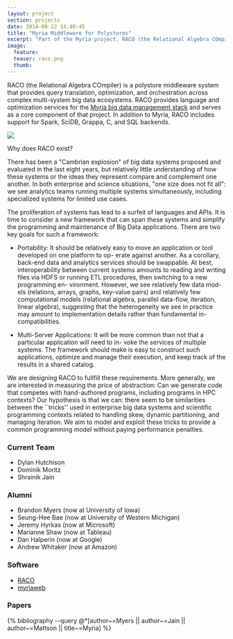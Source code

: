 ```yaml
---
layout: project
section: projects
date: 2014-08-22 14:40:45
title: "Myria Middleware for Polystores"
excerpt: "Part of the Myria project, RACO (the Relational Algebra COmpiler) is a polystore middleware system that provides query translation, optimization, and orchestration across complex multi-system big data ecosystems."
image:
  feature:
  teaser: raco.png
  thumb:
---
```



RACO (the Relational Algebra COmpiler) is a polystore middleware system that provides query translation, optimization, and orchestration across complex multi-system big data ecosystems.  RACO provides language and optimization services for the [Myria big data management stack](http://myria.cs.washington.edu/) and serves as a core component of that project.  In addition to Myria, RACO includes support for Spark, SciDB, Grappa, C, and SQL backends. 

<img class="teaser" src="{{ site.baseurl }}/images/raco_arch.png"/>

Why does RACO exist?

There has been a &quot;Cambrian explosion&quot; of big data systems proposed and evaluated in the last eight years, but relatively little understanding of how these systems or the ideas they represent compare and complement one another. In both enterprise and science situations, &quot;one size does not fit all&quot;: we see analytics teams running multiple systems simultaneously, including specialized systems for limited use cases.

The proliferation of systems has lead to a surfeit of languages and APIs. It is time to consider a new framework that can span these systems and simplify the programming and maintenance of Big Data applications. There are two key goals for such a framework:

* Portability: It should be relatively easy to move an application or tool developed on one platform to op- erate against another. As a corollary, back-end data and analytics services should be swappable. At best, interoperability between current systems amounts to reading and writing files via HDFS or running ETL procedures, then switching to a new programming en- vironment. However, we see relatively few data mod- els (relations, arrays, graphs, key-value pairs) and relatively few computational models (relational algebra, parallel data-flow, iteration, linear algebra), suggesting that the heterogeneity we see in practice may amount to implementation details rather than fundamental in- compatibilities.

* Multi-Server Applications: It will be more common than not that a particular application will need to in- voke the services of multiple systems. The framework should make is easy to construct such applications, optimize and manage their execution, and keep track of the results in a shared catalog.

We are designing RACO to fullfill these requirements.  More generally, we are interested in measuring the price of abstraction: Can we generate code that competes with hand-authored programs, including programs in HPC contexts? Our hypothesis is that we can: there seem to be similarities between the ``tricks'' used in enterprise big data systems and scientific programming contexts related to handling skew, dynamic partitioning, and managing iteration.  We aim to model and exploit these tricks to provide a common programming model without paying performance penalties.


### Current Team

* Dylan Hutchison
* Dominik Moritz
* Shrainik Jain

### Alumni
* Brandon Myers (now at University of Iowa)
* Seung-Hee Bae (now at University of Western Michigan)
* Jeremy Hyrkas (now at Microsoft)
* Marianne Shaw (now at Tableau)
* Dan Halperin (now at Google)
* Andrew Whitaker (now at Amazon)

### Software

* [RACO](https://github.com/uwescience/raco)
* [myriaweb](https://github.com/uwescience/myria-web)


### Papers

{% bibliography --query @*[author~=Myers || author~=Jain || author~=Mattson || title~=Myria] %}
